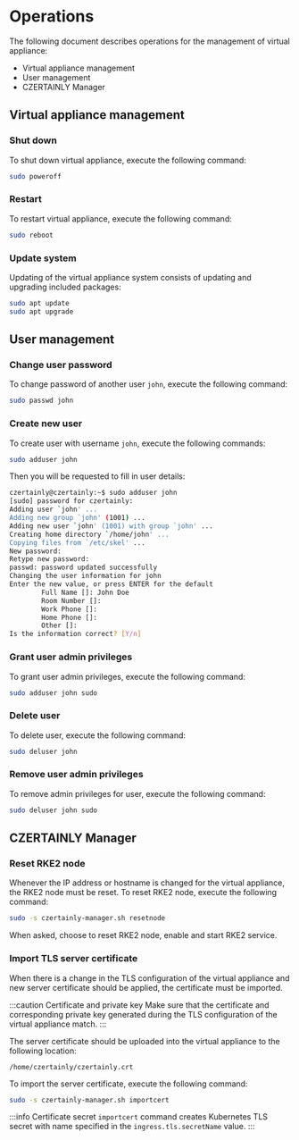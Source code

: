 # Operations

The following document describes operations for the management of virtual appliance:
- Virtual appliance management
- User management
- CZERTAINLY Manager

## Virtual appliance management

### Shut down

To shut down virtual appliance, execute the following command:
```bash
sudo poweroff
```

### Restart

To restart virtual appliance, execute the following command:
```bash
sudo reboot
```

### Update system

Updating of the virtual appliance system consists of updating and upgrading included packages:
```bash
sudo apt update
sudo apt upgrade
```

## User management

### Change user password

To change password of another user `john`, execute the following command:
```bash
sudo passwd john
```

### Create new user

To create user with username `john`, execute the following commands:
```bash
sudo adduser john
```

Then you will be requested to fill in user details:
```bash
czertainly@czertainly:~$ sudo adduser john
[sudo] password for czertainly:
Adding user `john' ...
Adding new group `john' (1001) ...
Adding new user `john' (1001) with group `john' ...
Creating home directory `/home/john' ...
Copying files from `/etc/skel' ...
New password:
Retype new password:
passwd: password updated successfully
Changing the user information for john
Enter the new value, or press ENTER for the default
        Full Name []: John Doe
        Room Number []:
        Work Phone []:
        Home Phone []:
        Other []:
Is the information correct? [Y/n]
```

### Grant user admin privileges

To grant user admin privileges, execute the following command:
```bash
sudo adduser john sudo
```

### Delete user

To delete user, execute the following command:
```bash
sudo deluser john
```

### Remove user admin privileges

To remove admin privileges for user, execute the following command:
```bash
sudo deluser john sudo
```

## CZERTAINLY Manager

### Reset RKE2 node

Whenever the IP address or hostname is changed for the virtual appliance, the RKE2 node must be reset.
To reset RKE2 node, execute the following command:
```bash
sudo -s czertainly-manager.sh resetnode
```

When asked, choose to reset RKE2 node, enable and start RKE2 service.

### Import TLS server certificate

When there is a change in the TLS configuration of the virtual appliance and new server certificate should be applied, the certificate must be imported.

:::caution Certificate and private key
Make sure that the certificate and corresponding private key generated during the TLS configuration of the virtual appliance match.
:::

The server certificate should be uploaded into the virtual appliance to the following location:
```
/home/czertainly/czertainly.crt
```

To import the server certificate, execute the following command:
```bash
sudo -s czertainly-manager.sh importcert
```

:::info Certificate secret
`importcert` command creates Kubernetes TLS secret with name specified in the `ingress.tls.secretName` value.
:::